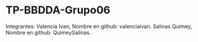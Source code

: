# TP-BBDDA-Grupo06

Integrantes:
Valencia Ivan, Nombre en github: valenciaivan.
Salinas Quimey, Nombre en github: QuimeySalinas.
